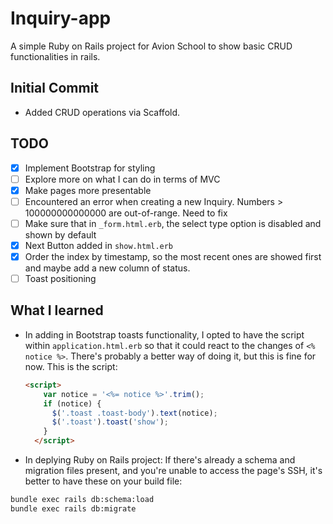 # Inquiry-app

A simple Ruby on Rails project for Avion School to show basic CRUD functionalities in rails.

## Initial Commit
- Added CRUD operations via Scaffold.

## TODO
  - [x] Implement Bootstrap for styling
  - [ ] Explore more on what I can do in terms of MVC
  - [x] Make pages more presentable
  - [ ] Encountered an error when creating a new Inquiry. Numbers > 100000000000000 are out-of-range. Need to fix
  - [ ] Make sure that in `_form.html.erb`, the select type option is disabled and shown by default
  - [x] Next Button added in `show.html.erb`
  - [x] Order the index by timestamp, so the most recent ones are showed first and maybe add a new column of status.
  - [ ] Toast positioning

## What I learned
- In adding in Bootstrap toasts functionality, I opted to have the script within `application.html.erb` so that it could react to the changes of `<% notice %>`. There's probably a better way of doing it, but this is fine for now. This is the script:
  ```html
  <script>
      var notice = '<%= notice %>'.trim();
      if (notice) {
        $('.toast .toast-body').text(notice);
        $('.toast').toast('show');
      }
    </script>
  ```
- In deplying Ruby on Rails project: If there's already a schema and migration files present, and you're unable to access the page's SSH, it's better to have these on your build file:
```sh
bundle exec rails db:schema:load
bundle exec rails db:migrate
```